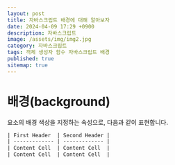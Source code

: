 ```yaml
---
layout: post
title: 자바스크립트 배경에 대해 알아보자
date: 2024-04-09 17:29 +0900
description: 자바스크립트
image: /assets/img/img2.jpg
category: 자바스크립트
tags: 객체 생성자 함수 자바스크립트 배경
published: true
sitemap: true
---
```


# 배경(background)
요소의 배경 색상을 지정하는 속성으로, 다음과 같이 표현합니다.

````html
| First Header  | Second Header |
| ------------- | ------------- |
| Content Cell  | Content Cell  |
| Content Cell  | Content Cell  |
````
    